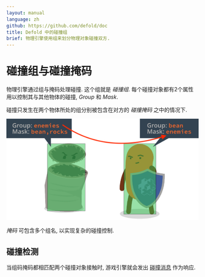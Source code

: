 ```yaml
---
layout: manual
language: zh
github: https://github.com/defold/doc
title: Defold 中的碰撞组
brief: 物理引擎使用组来划分物理对象碰撞双方.
---
```


# 碰撞组与碰撞掩码

物理引擎通过组与掩码处理碰撞. 这个组就是 _碰撞组_. 每个碰撞对象都有2个属性用以控制其与其他物体的碰撞, *Group* 和 *Mask*.

碰撞只发生在两个物体所处的组分别被包含在对方的 *碰撞掩码* 之中的情况下.

![Physics collision group](/manuals/images/physics/collision_group.png)

*掩码* 可包含多个组名, 以实现复杂的碰撞控制.


## 碰撞检测
当组码掩码都相匹配两个碰撞对象接触时, 游戏引擎就会发出 [碰撞消息](/zh/manuals/physics-messages) 作为响应.
